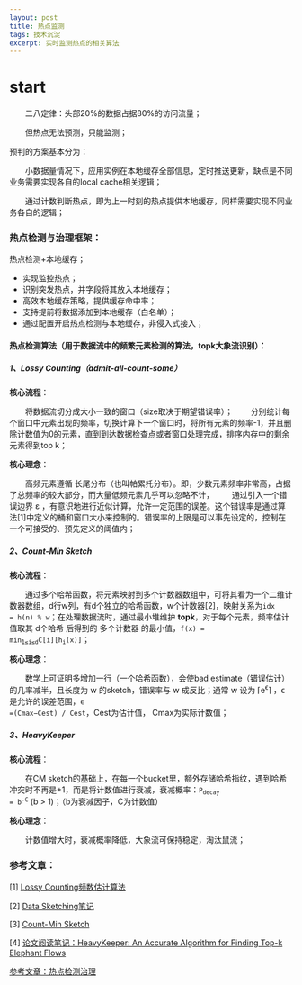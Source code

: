 ```yaml
---
layout: post
title: 热点监测
tags: 技术沉淀
excerpt: 实时监测热点的相关算法
---
```


# start

&emsp;&emsp;二八定律：头部20%的数据占据80%的访问流量；

&emsp;&emsp;但热点无法预测，只能监测；

预判的方案基本分为：

&emsp;&emsp;小数据量情况下，应用实例在本地缓存全部信息，定时推送更新，缺点是不同业务需要实现各自的local cache相关逻辑；

&emsp;&emsp;通过计数判断热点，即为上一时刻的热点提供本地缓存，同样需要实现不同业务各自的逻辑；

### 热点检测与治理框架：
热点检测+本地缓存；
- 实现监控热点；
- 识别突发热点，并字段将其放入本地缓存；
- 高效本地缓存策略，提供缓存命中率；
- 支持提前将数据添加到本地缓存（白名单）；
- 通过配置开启热点检测与本地缓存，非侵入式接入；

#### 热点检测算法（用于数据流中的频繁元素检测的算法，topk大象流识别）：
##### 1、Lossy Counting（admit-all-count-some）

**核心流程**：

&emsp;&emsp;将数据流切分成大小一致的窗口（size取决于期望错误率）；
&emsp;&emsp;分别统计每个窗口中元素出现的频率，切换计算下一个窗口时，将所有元素的频率-1，并且删除计数值为0的元素，直到到达数据检查点或者窗口处理完成，排序内存中的剩余元素得到top k；

**核心理念**：

&emsp;&emsp;高频元素遵循 长尾分布（也叫帕累托分布）。即，少数元素频率非常高，占据了总频率的较大部分，而大量低频元素几乎可以忽略不计，
&emsp;&emsp;通过引入一个错误边界 ε ，有意识地进行近似计算，允许一定范围的误差。这个错误率是通过算法[1]中定义的桶和窗口大小来控制的。错误率的上限是可以事先设定的，控制在一个可接受的、预先定义的阈值内；

##### 2、Count-Min Sketch
**核心流程**：

&emsp;&emsp;通过多个哈希函数，将元素映射到多个计数器数组中，可将其看为一个二维计数器数组，d行w列，有d个独立的哈希函数，w个计数器[2]，映射关系为<code>idx = h(n) % w</code>；在处理数据流时，通过最小堆维护 **topk**，对于每个元素，频率估计值取其 d个哈希 后得到的 多个计数器 的最小值，<code>f(x) = min<sub>1≤i≤d</sub>C[i][h<sub>i</sub>(x)]</code>；

**核心理念**：

&emsp;&emsp;数学上可证明多增加一行（一个哈希函数），会使bad estimate（错误估计）的几率减半，且长度为 w 的sketch，错误率与 w 成反比；通常 w 设为 ⌈e<sup>ϵ</sup>⌉ ，ϵ 是允许的误差范围，<code>ϵ =(Cmax−Cest) / Cest</code>，Cest为估计值， Cmax为实际计数值；

##### 3、HeavyKeeper
**核心流程**：

&emsp;&emsp;在CM sketch的基础上，在每一个bucket里，额外存储哈希指纹，遇到哈希冲突时不再是+1，而是将计数值进行衰减，衰减概率：<code>P<sub>decay</sub> = b<sup>-C</sup></code> (b > 1)；（b为衰减因子，C为计数值）

**核心理念**：

&emsp;&emsp;计数值增大时，衰减概率降低，大象流可保持稳定，淘汰鼠流；


### 参考文章：
[1] [Lossy Counting频数估计算法](https://shixiaogang.com/sketches/lossy-counting/)

[2] [Data Sketching笔记](https://longaspire.github.io/blog/Data%20Sketching%E7%AC%94%E8%AE%B0/#Count-Min-Sketch)

[3] [Count-Min Sketch](https://zhuanlan.zhihu.com/p/84688298)

[4] [论文阅读笔记：HeavyKeeper: An Accurate Algorithm for Finding Top-k Elephant Flows](https://zhuanlan.zhihu.com/p/653797371)

[参考文章：热点检测治理](https://mp.weixin.qq.com/s/C8CI-1DDiQ4BC_LaMaeDBg)